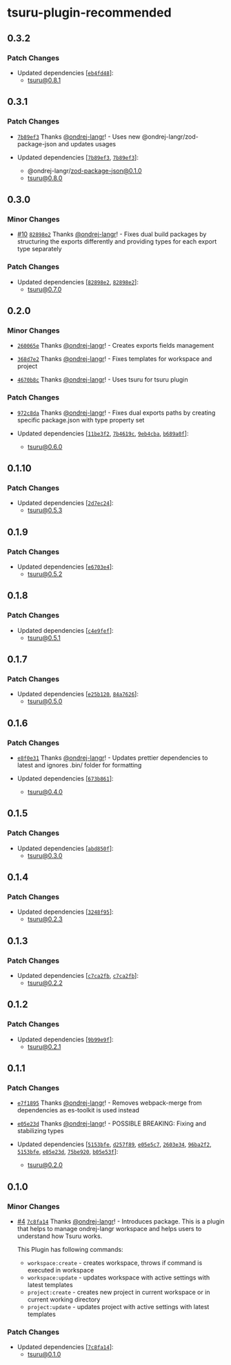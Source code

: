 # tsuru-plugin-recommended

## 0.3.2

### Patch Changes

- Updated dependencies [[`eb4fd48`](https://github.com/ondrej-langr/toolbox/commit/eb4fd48eff641590478e21943624449b155232c4)]:
  - tsuru@0.8.1

## 0.3.1

### Patch Changes

- [`7b89ef3`](https://github.com/ondrej-langr/toolbox/commit/7b89ef3304f495558c58de4858175e89b9b6e9fb) Thanks [@ondrej-langr](https://github.com/ondrej-langr)! - Uses new @ondrej-langr/zod-package-json and updates usages

- Updated dependencies [[`7b89ef3`](https://github.com/ondrej-langr/toolbox/commit/7b89ef3304f495558c58de4858175e89b9b6e9fb), [`7b89ef3`](https://github.com/ondrej-langr/toolbox/commit/7b89ef3304f495558c58de4858175e89b9b6e9fb)]:
  - @ondrej-langr/zod-package-json@0.1.0
  - tsuru@0.8.0

## 0.3.0

### Minor Changes

- [#10](https://github.com/ondrej-langr/toolbox/pull/10) [`82898e2`](https://github.com/ondrej-langr/toolbox/commit/82898e2dd2f8592e78def8ac2df64d82d18ae3da) Thanks [@ondrej-langr](https://github.com/ondrej-langr)! - Fixes dual build packages by structuring the exports differently and providing types for each export type separately

### Patch Changes

- Updated dependencies [[`82898e2`](https://github.com/ondrej-langr/toolbox/commit/82898e2dd2f8592e78def8ac2df64d82d18ae3da), [`82898e2`](https://github.com/ondrej-langr/toolbox/commit/82898e2dd2f8592e78def8ac2df64d82d18ae3da)]:
  - tsuru@0.7.0

## 0.2.0

### Minor Changes

- [`260065e`](https://github.com/ondrej-langr/toolbox/commit/260065ef023d187b44f13d19f7546b7605099a40) Thanks [@ondrej-langr](https://github.com/ondrej-langr)! - Creates exports fields management

- [`368d7e2`](https://github.com/ondrej-langr/toolbox/commit/368d7e2053f0ab4377268be1ad42f4b9bdd1b799) Thanks [@ondrej-langr](https://github.com/ondrej-langr)! - Fixes templates for workspace and project

- [`4670b8c`](https://github.com/ondrej-langr/toolbox/commit/4670b8c90a9513901370ef57bfeef3f6cc59bf6e) Thanks [@ondrej-langr](https://github.com/ondrej-langr)! - Uses tsuru for tsuru plugin

### Patch Changes

- [`972c8da`](https://github.com/ondrej-langr/toolbox/commit/972c8daf75579e527b2f6c35877e95d18ee978a3) Thanks [@ondrej-langr](https://github.com/ondrej-langr)! - Fixes dual exports paths by creating specific package.json with type property set

- Updated dependencies [[`11be3f2`](https://github.com/ondrej-langr/toolbox/commit/11be3f26451503713e5d2a15004ec8da711cbe89), [`7b4619c`](https://github.com/ondrej-langr/toolbox/commit/7b4619c64a659297855324ebd5ae6ba6ab3589d7), [`9eb4cba`](https://github.com/ondrej-langr/toolbox/commit/9eb4cbaf94e0925752eae817d68bee52143510c1), [`b689a0f`](https://github.com/ondrej-langr/toolbox/commit/b689a0f36ac5820f3c0f9c3a8bcda7358ec74380)]:
  - tsuru@0.6.0

## 0.1.10

### Patch Changes

- Updated dependencies [[`2d7ec24`](https://github.com/ondrej-langr/toolbox/commit/2d7ec24924100493c39a868556f9d1ea0fa662e6)]:
  - tsuru@0.5.3

## 0.1.9

### Patch Changes

- Updated dependencies [[`e6703e4`](https://github.com/ondrej-langr/toolbox/commit/e6703e43f8c04cbe532506cfd08e0cee98e7defe)]:
  - tsuru@0.5.2

## 0.1.8

### Patch Changes

- Updated dependencies [[`c4e9fef`](https://github.com/ondrej-langr/toolbox/commit/c4e9fefba892030f0902e1b290c559c2176b8d4d)]:
  - tsuru@0.5.1

## 0.1.7

### Patch Changes

- Updated dependencies [[`e25b120`](https://github.com/ondrej-langr/toolbox/commit/e25b1203870cb5ad62ccc0079694eda4b3bcf31a), [`84a7626`](https://github.com/ondrej-langr/toolbox/commit/84a7626752375852d9c359df0a26827b654a6eed)]:
  - tsuru@0.5.0

## 0.1.6

### Patch Changes

- [`e8f0e31`](https://github.com/ondrej-langr/toolbox/commit/e8f0e314a41caa9a8850bcbac907864254878ee5) Thanks [@ondrej-langr](https://github.com/ondrej-langr)! - Updates prettier dependencies to latest and ignores .bin/ folder for formatting

- Updated dependencies [[`673b861`](https://github.com/ondrej-langr/toolbox/commit/673b861833feab22cd37ab4c4dfb3570c3cbe8b4)]:
  - tsuru@0.4.0

## 0.1.5

### Patch Changes

- Updated dependencies [[`abd850f`](https://github.com/ondrej-langr/toolbox/commit/abd850fc58aeb24126cc772a192b624d824ae6fc)]:
  - tsuru@0.3.0

## 0.1.4

### Patch Changes

- Updated dependencies [[`3248f95`](https://github.com/ondrej-langr/toolbox/commit/3248f95cad6bc697d0e72a9f38d58798f64e0798)]:
  - tsuru@0.2.3

## 0.1.3

### Patch Changes

- Updated dependencies [[`c7ca2fb`](https://github.com/ondrej-langr/toolbox/commit/c7ca2fb2690a698d49c2b5e414c505dc0a9106b8), [`c7ca2fb`](https://github.com/ondrej-langr/toolbox/commit/c7ca2fb2690a698d49c2b5e414c505dc0a9106b8)]:
  - tsuru@0.2.2

## 0.1.2

### Patch Changes

- Updated dependencies [[`9b99e9f`](https://github.com/ondrej-langr/toolbox/commit/9b99e9f7586191b6f3f8410e199f7e7126a008fc)]:
  - tsuru@0.2.1

## 0.1.1

### Patch Changes

- [`e7f1895`](https://github.com/ondrej-langr/toolbox/commit/e7f1895d51adf00d0898e198be1d2b7438666513) Thanks [@ondrej-langr](https://github.com/ondrej-langr)! - Removes webpack-merge from dependencies as es-toolkit is used instead

- [`e05e23d`](https://github.com/ondrej-langr/toolbox/commit/e05e23d23d894a569907e585cefdd04d8183bf6a) Thanks [@ondrej-langr](https://github.com/ondrej-langr)! - POSSIBLE BREAKING: Fixing and stabilizing types

- Updated dependencies [[`5153bfe`](https://github.com/ondrej-langr/toolbox/commit/5153bfe8ffb67719c11bc421bc48e67aba2a43f1), [`d257f89`](https://github.com/ondrej-langr/toolbox/commit/d257f89bb102e58fdc6c38d877db479728c3d7d2), [`e05e5c7`](https://github.com/ondrej-langr/toolbox/commit/e05e5c7e732bf2a25aa600990ea15aecf6d20cd1), [`2603e34`](https://github.com/ondrej-langr/toolbox/commit/2603e34ffb00728f6d812a591ecc35f674adb496), [`96ba2f2`](https://github.com/ondrej-langr/toolbox/commit/96ba2f29f966e6e1ca4df76ace56ce76b182f0a6), [`5153bfe`](https://github.com/ondrej-langr/toolbox/commit/5153bfe8ffb67719c11bc421bc48e67aba2a43f1), [`e05e23d`](https://github.com/ondrej-langr/toolbox/commit/e05e23d23d894a569907e585cefdd04d8183bf6a), [`75be920`](https://github.com/ondrej-langr/toolbox/commit/75be920a2c3849889a36f5d572bb8af59fc0aeb2), [`b05e53f`](https://github.com/ondrej-langr/toolbox/commit/b05e53f4ce5fdd436eca4f7878f7336e2feace86)]:
  - tsuru@0.2.0

## 0.1.0

### Minor Changes

- [#4](https://github.com/ondrej-langr/toolbox/pull/4) [`7c8fa14`](https://github.com/ondrej-langr/toolbox/commit/7c8fa140809cfec4a17b13362155f61a77135580) Thanks [@ondrej-langr](https://github.com/ondrej-langr)! - Introduces package. This is a plugin that helps to manage ondrej-langr workspace and helps users to understand how Tsuru works.

  This Plugin has following commands:

  - `workspace:create` - creates workspace, throws if command is executed in workspace
  - `workspace:update` - updates workspace with active settings with latest templates
  - `project:create` - creates new project in current workspace or in current working directory
  - `project:update` - updates project with active settings with latest templates

### Patch Changes

- Updated dependencies [[`7c8fa14`](https://github.com/ondrej-langr/toolbox/commit/7c8fa140809cfec4a17b13362155f61a77135580)]:
  - tsuru@0.1.0
